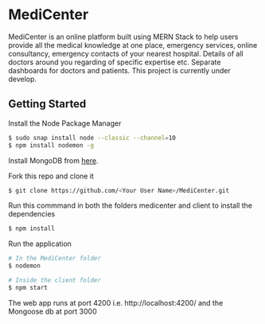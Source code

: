 # MediCenter

MediCenter is an online platform built using MERN Stack to help users provide all the medical knowledge at one place, emergency services, online consultancy, emergency contacts of your nearest hospital. Details of all doctors around you regarding of specific expertise etc. Separate dashboards for doctors and patients. This project is currently under develop.

## Getting Started

Install the Node Package Manager
```bash
$ sudo snap install node --classic --channel=10
$ npm install nodemon -g
```
Install MongoDB from [here](https://www.digitalocean.com/community/tutorials/how-to-install-mongodb-on-ubuntu-16-04).

Fork this repo and clone it
```bash
$ git clone https://github.com/<Your User Name>/MediCenter.git
```

Run this commmand in both the folders medicenter and client to install the dependencies
```bash
$ npm install
```

Run the application
```bash
# In the MediCenter folder
$ nodemon

# Inside the client folder
$ npm start
```

The web app runs at port 4200 i.e. http://localhost:4200/ and the Mongoose db at port 3000